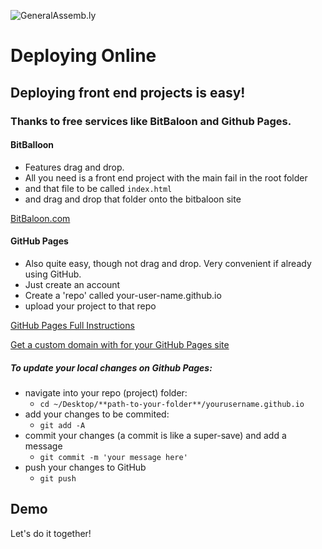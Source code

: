 ![GeneralAssemb.ly](https://github.com/generalassembly/ga-ruby-on-rails-for-devs/raw/master/images/ga.png "GeneralAssemb.ly")

# Deploying Online

## Deploying front end projects is easy! 
### Thanks to free services like BitBaloon and Github Pages. 

#### BitBalloon
- Features drag and drop. 
- All you need is a front end project with the main fail in the root folder
- and that file to be called `index.html`
- and drag and drop that folder onto the bitbaloon site

[BitBaloon.com](https://www.bitballoon.com/)

#### GitHub Pages
- Also quite easy, though not drag and drop. Very convenient if already using GitHub.
- Just create an account
- Create a 'repo' called your-user-name.github.io
- upload your project to that repo

[GitHub Pages Full Instructions](https://pages.github.com/)

[Get a custom domain with for your GitHub Pages site](https://help.github.com/articles/using-a-custom-domain-with-github-pages/)

##### To update your local changes on Github Pages:
- navigate into your repo (project) folder:
  - `cd ~/Desktop/**path-to-your-folder**/yourusername.github.io`
- add your changes to be commited:
  - `git add -A`
- commit your changes (a commit is like a super-save) and add a message
  - `git commit -m 'your message here'`
- push your changes to GitHub
  - `git push`

## Demo
Let's do it together!
